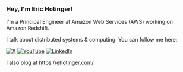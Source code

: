 ### Hey, I'm Eric Hotinger!

I'm a Principal Engineer at Amazon Web Services (AWS) working on Amazon Redshift.

I talk about distributed systems & computing. You can follow me here:

[![X](https://img.shields.io/badge/Twitter-black.svg?logo=X&logoColor=white&style=flat)]([https://x.com/labnol](https://x.com/ehotinger)) [![YouTube](https://img.shields.io/badge/YouTube-%23FF0000.svg?logo=YouTube&logoColor=white&style=flat)](https://www.youtube.com/@EricDoesTech/) [![LinkedIn](https://img.shields.io/badge/LinkedIn-%230077B5.svg?logo=linkedin&logoColor=white&style=flat)]([https://linkedin.com/in/labnol](https://www.linkedin.com/in/eric-hotinger-9b7b2b52/)) 

I also blog at https://ehotinger.com/
